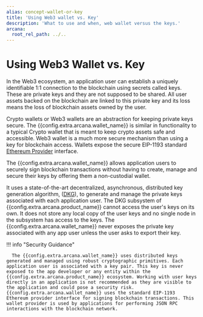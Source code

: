 ```yaml
---
alias: concept-wallet-or-key
title: 'Using Web3 wallet vs. Key'
description: 'What to use and when, web wallet versus the keys.'
arcana:
  root_rel_path: ../..
---
```


# Using Web3 Wallet vs. Key

In the Web3 ecosystem, an application user can establish a uniquely identifiable 1:1 connection to the blockchain using secrets called keys. These are private keys and they are not supposed to be shared. All user assets backed on the blockchain are linked to this private key and its loss means the loss of blockchain assets owned by the user. 

Crypto wallets or Web3 wallets are an abstraction for keeping private keys secure. The {{config.extra.arcana.wallet_name}} is similar in functionality to a typical Crypto wallet that is meant to keep crypto assets safe and accessible. Web3 wallet is a much more secure mechanism than using a key for blockchain access. Wallets expose the secure EIP-1193 standard [Ethereum Provider](https://docs.ethers.io/v5/api/providers/) interface. 

The {{config.extra.arcana.wallet_name}} allows application users to securely sign blockchain transactions without having to create, manage and secure their keys by offering them a non-custodial wallet. 

It uses a state-of-the-art decentralized, asynchronous, distributed key generation algorithm, ([DKG]({{page.meta.arcana.root_rel_path}}/concepts/dkg/index.md)), to generate and manage the private keys associated with each application user. The DKG subsystem of {{config.extra.arcana.product_name}} cannot access the user's keys on its own. It does not store any local copy of the user keys and no single node in the subsystem has access to the keys. The {{config.extra.arcana.wallet_name}} never exposes the private key associated with any app user unless the user asks to export their key.

!!! info "Security Guidance"

      The {{config.extra.arcana.wallet_name}} uses distributed keys generated and managed using robust cryptographic primitives. Each application user is associated with a key pair. This key is never exposed to the app developer or any entity within the {{config.extra.arcana.product_name}} ecosystem. Working with user keys directly in an application is not recommended as they are visible to the application and could pose a security risk. {{config.extra.arcana.wallet_name}} uses the standard EIP-1193 Ethereum provider interface for signing blockchain transactions. This wallet provider is used by applications for performing JSON RPC interactions with the blockchain network. 
